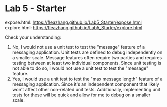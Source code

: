 # Lab 5 - Starter
expose.html:  https://fleazhang.github.io/Lab5_Starter/expose.html
explore.html: https://fleazhang.github.io/Lab5_Starter/explore.html

Check your understanding: 

1. No, I would not use a unit test to test the "message" feature of a messaging application. Unit tests are defined to debug independently on a smaller scale. Message features often require two parties and requires testing between at least two individual components. Since unit testing is not able to do so, I would not use a unit test to test the "message" feature.
2. Yes, I would use a unit test to test the "max message length" feature of a messaging application. Since it's an independent component that likely won't affect other non-related unit tests. Additionally, implementing unit tests for these will be quick and allow for me to debug on a smaller scale.